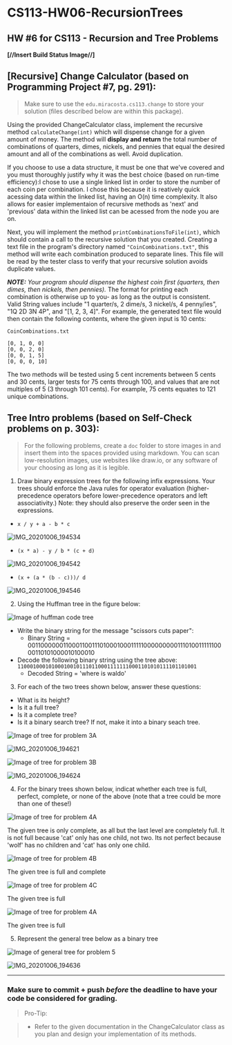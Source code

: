 # CS113-HW06-RecursionTrees
## HW #6 for CS113 - Recursion and Tree Problems

**[//Insert Build Status Image//]**

## [Recursive] Change Calculator (based on Programming Project #7, pg. 291):

>Make sure to use the `edu.miracosta.cs113.change` to store your solution (files described below are within this package).

Using the provided ChangeCalculator class, implement the recursive method `calculateChange(int)` which will dispense change for a given amount of money. The method will **display and return** the total number of combinations of quarters, dimes, nickels, and pennies that equal the desired amount and all of the combinations as well. Avoid duplication.

If you choose to use a data structure, it must be one that we've covered and you must thoroughly justify why it was the best choice (based on run-time efficiency):I chose to use a single linked list in order to store the number of each coin per combination. I chose this because it is reatively quick acessing data within the linked list, having an O(n) time complexity. It also allows for easier implementaion of recursive methods as 'next' and 'previous' data within the linked list can be acessed from the node you are on.

Next, you will implement the method `printCombinationsToFile(int)`, which should contain a call to the recursive solution that you created. Creating a text file in the program's directory named `"CoinCombinations.txt"`, this method will write each combination produced to separate lines. This file will be read by the tester class to verify that your recursive solution avoids duplicate values.

**_NOTE:_** _Your program should dispense the highest coin first (quarters, then dimes, then nickels, then pennies)._ The format for printing each combination is otherwise up to you- as long as the output is consistent. Valid String values include "1 quarter/s, 2 dime/s, 3 nickel/s, 4 penny/ies", "1Q 2D 3N 4P", and "[1, 2, 3, 4]". For example, the generated text file would then contain the following contents, where the given input is 10 cents:

`CoinCombinations.txt`

```
[0, 1, 0, 0]
[0, 0, 2, 0]
[0, 0, 1, 5]
[0, 0, 0, 10]
```

The two methods will be tested using 5 cent increments between 5 cents and 30 cents, larger tests for 75 cents through 100, and values that are not multiples of 5 (3 through 101 cents). For example, 75 cents equates to 121 unique combinations.

## Tree Intro problems (based on Self-Check problems on p. 303):

>For the following problems, create a `doc` folder to store images in and insert them into the spaces provided using markdown.  You can scan low-resolution images, use websites like draw.io, or any software of your choosing as long as it is legible.

1. Draw binary expression trees for the following infix expressions.  Your trees should enforce the Java rules for operator evaluation (higher-precedence operators before lower-precedence operators and left associativity.) Note: they should also preserve the order seen in the expressions.
  - `x / y + a - b * c`

  ![IMG_20201006_194534](https://user-images.githubusercontent.com/70171720/95282145-ad4c7c00-080d-11eb-9e35-25ace822ef68.jpg)

  - `(x * a) - y / b * (c + d)`
  
 ![IMG_20201006_194542](https://user-images.githubusercontent.com/70171720/95282183-bfc6b580-080d-11eb-9cc4-93fd02030344.jpg)
  
  - `(x + (a * (b - c)))/ d`
  
  ![IMG_20201006_194546](https://user-images.githubusercontent.com/70171720/95282203-cbb27780-080d-11eb-9341-6c734fa4c11c.jpg)
  
2. Using the Huffman tree in the figure below:

![Image of huffman code tree](doc/problemImages/huffman.png)

  - Write the binary string for the message "scissors cuts paper":
    - Binary String = 00110000001100011001110100010001111100000000011101001111110000110101000010100010
  - Decode the following binary string using the tree above:
  `1100010001010001001011101100011111110001101010111101101001`
    - Decoded String = 'where is waldo'

3. For each of the two trees shown below, answer these questions:
- What is its height?
- Is it a full tree?
- Is it a complete tree?
- Is it a binary search tree? If not, make it into a binary seach tree.

![Image of tree for problem 3A](doc/problemImages/problem3A.png)

![IMG_20201006_194621](https://user-images.githubusercontent.com/70171720/95282255-e258ce80-080d-11eb-860d-720688edac74.jpg)

![Image of tree for problem 3B](doc/problemImages/problem3B.png)

![IMG_20201006_194624](https://user-images.githubusercontent.com/70171720/95282260-e4bb2880-080d-11eb-94fa-33909c9b1000.jpg)

4. For the binary trees shown below, indicat whether each tree is full, perfect, complete, or none of the above (note that a tree could be more than one of these!)

![Image of tree for problem 4A](doc/problemImages/problem4A.png)

The given tree is only complete, as all but the last level are completely full. It is not full because 'cat' only has one child, not two. Its not perfect because 'wolf' has no children and 'cat' has only one child.

![Image of tree for problem 4B](doc/problemImages/problem4B.png)

The given tree is full and complete

![Image of tree for problem 4C](doc/problemImages/problem4C.png)

The given tree is full

![Image of tree for problem 4A](doc/problemImages/huffman.png)

The given tree is full

5. Represent the general tree below as a binary tree

![Image of general tree for problem 5](doc/problemImages/problem5-general.png)

![IMG_20201006_194636](https://user-images.githubusercontent.com/70171720/95282383-29df5a80-080e-11eb-9a2a-739beb4263f6.jpg)


----------

### Make sure to commit + push *before* the deadline to have your code be considered for grading.

>Pro-Tip:

>- Refer to the given documentation in the ChangeCalculator class as you plan and design your implementation of its methods.
